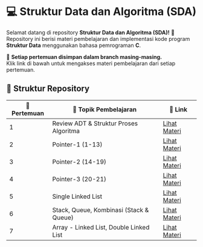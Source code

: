 # 💻 Struktur Data dan Algoritma (SDA)

Selamat datang di repository **Struktur Data dan Algoritma (SDA)!** 🎉  
Repository ini berisi materi pembelajaran dan implementasi kode program **Struktur Data** menggunakan bahasa pemrograman **C**.  

📌 **Setiap pertemuan disimpan dalam branch masing-masing.**  
Klik link di bawah untuk mengakses materi pembelajaran dari setiap pertemuan.

## 📂 **Struktur Repository**
| 📅 Pertemuan | 📖 Topik Pembelajaran     | 🔗 Link |
|-------------|-----------------------------|---------|
|       1     | Review ADT & Struktur Proses Algoritma | [Lihat Materi](https://github.com/ZEFRAZ/SDA-PRAKTIK/tree/Pertemuan-1) |
|       2     | Pointer-1 (1-13)                       | [Lihat Materi](https://github.com/ZEFRAZ/SDA-PRAKTIK/tree/Pertemuan-2) |
|       3     | Pointer-2 (14-19)                      | [Lihat Materi](https://github.com/ZEFRAZ/SDA-PRAKTIK/tree/Pertemuan-3) |
|       4     | Pointer-3 (20-21)                      | [Lihat Materi](https://github.com/ZEFRAZ/SDA-PRAKTIK/tree/Pertemuan-4) |
|       5     | Single Linked List                     | [Lihat Materi](https://github.com/ZEFRAZ/SDA-PRAKTIK/tree/Pertemuan-5) |
|       6     | Stack, Queue, Kombinasi (Stack & Queue)| [Lihat Materi](https://github.com/ZEFRAZ/SDA-PRAKTIK/tree/Pertemuan-6) |
|       7     | Array - Linked List, Double Linked List| [Lihat Materi](https://github.com/ZEFRAZ/SDA-PRAKTIK/tree/Pertemuan-7) |
